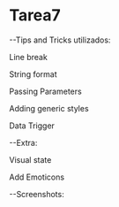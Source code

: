 # Tarea7

--Tips and Tricks utilizados:

Line break

String format

Passing Parameters

Adding generic styles

Data Trigger

--Extra:

Visual state

Add Emoticons

--Screenshots:

